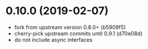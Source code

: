# 0.10.0 (2019-02-07)
* fork from upstream version 0.8.0+ (b5909f5)
* cherry-pick upstream commits until 0.9.1 (d70e08d)
* do not include async interfaces
